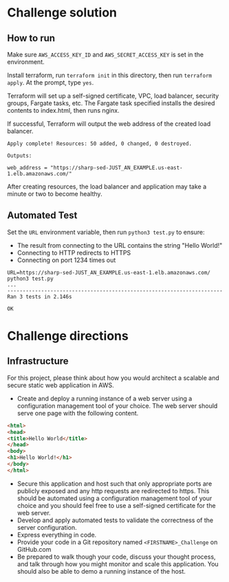 # Challenge solution

## How to run

Make sure `AWS_ACCESS_KEY_ID` and `AWS_SECRET_ACCESS_KEY` is set in the
environment.

Install terraform, run `terraform init` in this directory, then run
`terraform apply`. At the prompt, type `yes`.

Terraform will set up a self-signed certificate, VPC, load balancer,
security groups, Fargate tasks, etc. The Fargate task specified installs the
desired contents to index.html, then runs nginx.

If successful, Terraform will output the web address of the created load balancer.

```
Apply complete! Resources: 50 added, 0 changed, 0 destroyed.

Outputs:

web_address = "https://sharp-sed-JUST_AN_EXAMPLE.us-east-1.elb.amazonaws.com/"
```

After creating resources, the load balancer and application may take a minute or
two to become healthy.

## Automated Test

Set the `URL` environment variable, then run `python3 test.py` to ensure:

* The result from connecting to the URL contains the string "Hello World!"
* Connecting to HTTP redirects to HTTPS
* Connecting on port 1234 times out

```
URL=https://sharp-sed-JUST_AN_EXAMPLE.us-east-1.elb.amazonaws.com/ python3 test.py
...
----------------------------------------------------------------------
Ran 3 tests in 2.146s

OK
```

# Challenge directions

## Infrastructure

For this project, please think about how you would architect a scalable and secure static web application in AWS.

* Create and deploy a running instance of a web server using a configuration management tool of your choice. The web server should serve one page with the following content.

```html
<html>
<head>
<title>Hello World</title>
</head>
<body>
<h1>Hello World!</h1>
</body>
</html>
```

* Secure this application and host such that only appropriate ports are publicly exposed and any http requests are redirected to https. This should be automated using a configuration management tool of your choice and you should feel free to use a self-signed certificate for the web server.
* Develop and apply automated tests to validate the correctness of the server configuration.
* Express everything in code.
* Provide your code in a Git repository named `<FIRSTNAME>_Challenge` on GitHub.com
* Be prepared to walk though your code, discuss your thought process, and talk through how you might monitor and scale this application. You should also be able to demo a running instance of the host.
